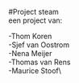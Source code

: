 #Project steam\
een project van:

-Thom Koren\
-Sjef van Oostrom\
-Nena Meijer\
-Thomas van Rens\
-Maurice Stoof\
